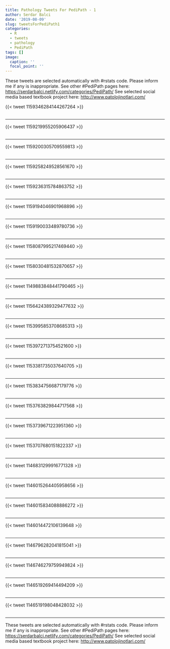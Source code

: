 ```yaml
---
title: Pathology Tweets For PediPath - 1
author: Serdar Balci
date: '2019-08-09'
slug: tweetsForPediPath1
categories:
  - R
  - tweets
  - pathology
  - PediPath
tags: []
image:
  caption: ''
  focal_point: ''
---
```



These tweets are selected automatically with #rstats code. Please inform me if any is inappropriate.
See other #PediPath pages here: https://serdarbalci.netlify.com/categories/PediPath/ 
See selected social media based textbook project here: http://www.patolojinotlari.com/

{{< tweet 1159346284144267264 >}}
<br>
<br>
<hr>
{{< tweet 1159219955205906437 >}}
<br>
<br>
<hr>
{{< tweet 1159200305709559813 >}}
<br>
<br>
<hr>
{{< tweet 1159258249528561670 >}}
<br>
<br>
<hr>
{{< tweet 1159236315784863752 >}}
<br>
<br>
<hr>
{{< tweet 1159194046901968896 >}}
<br>
<br>
<hr>
{{< tweet 1159190033489780736 >}}
<br>
<br>
<hr>
{{< tweet 1158087995217469440 >}}
<br>
<br>
<hr>
{{< tweet 1158030481532870657 >}}
<br>
<br>
<hr>
{{< tweet 1149883848441790465 >}}
<br>
<br>
<hr>
{{< tweet 1156424389329477632 >}}
<br>
<br>
<hr>
{{< tweet 1153995853708685313 >}}
<br>
<br>
<hr>
{{< tweet 1153972713754521600 >}}
<br>
<br>
<hr>
{{< tweet 1153381735037640705 >}}
<br>
<br>
<hr>
{{< tweet 1153834756687179776 >}}
<br>
<br>
<hr>
{{< tweet 1153763829844717568 >}}
<br>
<br>
<hr>
{{< tweet 1153739671223951360 >}}
<br>
<br>
<hr>
{{< tweet 1153707680151822337 >}}
<br>
<br>
<hr>
{{< tweet 1146831299916771328 >}}
<br>
<br>
<hr>
{{< tweet 1146015264405958656 >}}
<br>
<br>
<hr>
{{< tweet 1146015834088886272 >}}
<br>
<br>
<hr>
{{< tweet 1146014472106139648 >}}
<br>
<br>
<hr>
{{< tweet 1146796282041815041 >}}
<br>
<br>
<hr>
{{< tweet 1146746279759949824 >}}
<br>
<br>
<hr>
{{< tweet 1146519269414494209 >}}
<br>
<br>
<hr>
{{< tweet 1146519198048428032 >}}
<br>
<br>
<hr>


These tweets are selected automatically with #rstats code. Please inform me if any is inappropriate.
See other #PediPath pages here: https://serdarbalci.netlify.com/categories/PediPath/ 
See selected social media based textbook project here: http://www.patolojinotlari.com/
